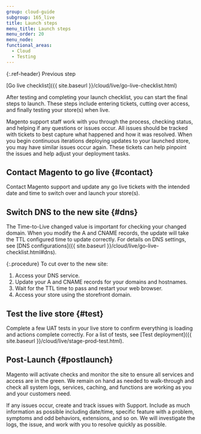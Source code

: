 ```yaml
---
group: cloud-guide
subgroup: 165_live
title: Launch steps
menu_title: Launch steps
menu_order: 20
menu_node:
functional_areas:
  - Cloud
  - Testing
---
```


{:.ref-header}
Previous step

[Go live checklist]({{ site.baseurl }}/cloud/live/go-live-checklist.html)

After testing and completing your launch checklist, you can start the final steps to launch. These steps include entering tickets, cutting over access, and finally testing your store(s) when live.

Magento support staff work with you through the process, checking status, and helping if any questions or issues occur. All issues should be tracked with tickets to best capture what happened and how it was resolved. When you begin continuous iterations deploying updates to your launched store, you may have similar issues occur again. These tickets can help pinpoint the issues and help adjust your deployment tasks.

## Contact Magento to go live {#contact}

Contact Magento support and update any go live tickets with the intended date and time to switch over and launch your store(s).

## Switch DNS to the new site {#dns}

The Time-to-Live changed value is important for checking your changed domain. When you modify the A and CNAME records, the update will take the TTL configured time to update correctly. For details on DNS settings, see [DNS configurations]({{ site.baseurl }}/cloud/live/go-live-checklist.html#dns).

{:.procedure}
To cut over to the new site:

1. Access your DNS service.
1. Update your A and CNAME records for your domains and hostnames.
1. Wait for the TTL time to pass and restart your web browser.
1. Access your store using the storefront domain.

## Test the live store {#test}

Complete a few UAT tests in your live store to confirm everything is loading and actions complete correctly. For a list of tests, see [Test deployment]({{ site.baseurl }}/cloud/live/stage-prod-test.html).

## Post-Launch {#postlaunch}

Magento will activate checks and monitor the site to ensure all services and access are in the green. We remain on hand as needed to walk-through and check all system logs, services, caching, and functions are working as you and your customers need.

If any issues occur, create and track issues with Support. Include as much information as possible including date/time, specific feature with a problem, symptoms and odd behaviors, extensions, and so on. We will investigate the logs, the issue, and work with you to resolve quickly as possible.
